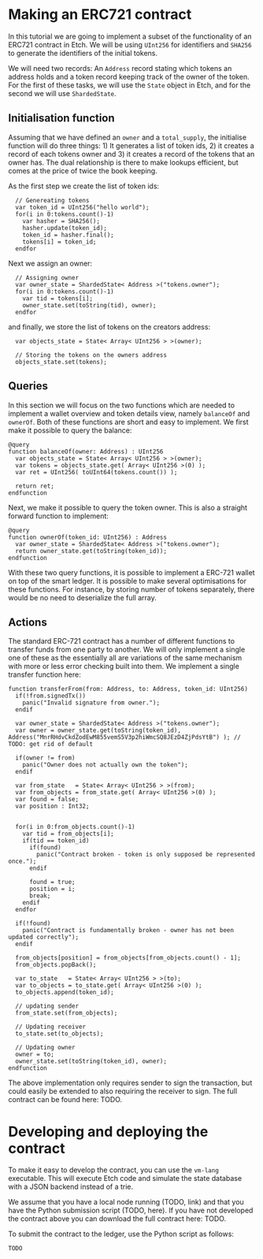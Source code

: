 # Making an ERC721 contract
In this tutorial we are going to implement a subset of the functionality of 
an ERC721 contract in Etch. We will be using `UInt256` for identifiers and
`SHA256` to generate the identifiers of the initial tokens. 

We will need two
records: An `Address` record stating which tokens an address holds and a token 
record keeping track of the owner of the token. For the first of these tasks, we will
use the `State` object in Etch, and for the second we will use `ShardedState`.


## Initialisation function
Assuming that we have defined an `owner` and a `total_supply`, the initialise function 
will do three things: 1) It generates a list of token ids, 2) it creates a record of each tokens
owner and 3) it creates a record of the tokens that an owner has. The dual relationship is there
to make lookups efficient, but comes at the price of twice the book keeping.

As the first step we create the list of token ids:
```
  // Genereating tokens
  var token_id = UInt256("hello world");
  for(i in 0:tokens.count()-1)
    var hasher = SHA256();
    hasher.update(token_id);
    token_id = hasher.final();
    tokens[i] = token_id;
  endfor
```

Next we assign an owner:
```
  // Assigning owner
  var owner_state = ShardedState< Address >("tokens.owner");
  for(i in 0:tokens.count()-1)
    var tid = tokens[i];
    owner_state.set(toString(tid), owner);
  endfor
```
and finally, we store the list of tokens on the creators address:
```
  var objects_state = State< Array< UInt256 > >(owner);

  // Storing the tokens on the owners address
  objects_state.set(tokens);
```

## Queries
In this section we will focus on the two functions which are needed to implement a wallet overview and token details view, namely `balanceOf` and `ownerOf`. Both of these functions are short and easy to implement. We first make it possible to query the balance:
```
@query
function balanceOf(owner: Address) : UInt256
  var objects_state = State< Array< UInt256 > >(owner);
  var tokens = objects_state.get( Array< UInt256 >(0) );
  var ret = UInt256( toUInt64(tokens.count()) );

  return ret;
endfunction
```
Next, we make it possible to query the token owner. This is also a straight forward function to implement:
```
@query
function ownerOf(token_id: UInt256) : Address
  var owner_state = ShardedState< Address >("tokens.owner");
  return owner_state.get(toString(token_id)); 
endfunction
```
With these two query functions, it is possible to implement a ERC-721 wallet on top of the smart ledger. It is possible to make several optimisations for these functions. For instance, by storing number of tokens separately, there would be no need to deserialize the full array.

## Actions
The standard ERC-721 contract has a number of different functions to transfer funds from one party to another. We will only implement a single one of these as the essentially all are variations of the same mechanism with more or less error checking built into them. We implement a single transfer function here:
```
function transferFrom(from: Address, to: Address, token_id: UInt256)
  if(!from.signedTx()) 
    panic("Invalid signature from owner.");
  endif

  var owner_state = ShardedState< Address >("tokens.owner");
  var owner = owner_state.get(toString(token_id), Address("MnrRHdvCkdZodEwM855vemS5V3p2hiWmcSQ8JEzD4ZjPdsYtB") ); // TODO: get rid of default

  if(owner != from)
    panic("Owner does not actually own the token");
  endif

  var from_state   = State< Array< UInt256 > >(from);
  var from_objects = from_state.get( Array< UInt256 >(0) );
  var found = false;
  var position : Int32;


  for(i in 0:from_objects.count()-1)
    var tid = from_objects[i];
    if(tid == token_id)
      if(found)
        panic("Contract broken - token is only supposed be represented once.");
      endif

      found = true;
      position = i;
      break;
    endif
  endfor

  if(!found)
    panic("Contract is fundamentally broken - owner has not been updated correctly");
  endif

  from_objects[position] = from_objects[from_objects.count() - 1];
  from_objects.popBack();

  var to_state   = State< Array< UInt256 > >(to);
  var to_objects = to_state.get( Array< UInt256 >(0) );
  to_objects.append(token_id);

  // updating sender
  from_state.set(from_objects);

  // Updating receiver
  to_state.set(to_objects);

  // Updating owner
  owner = to;
  owner_state.set(toString(token_id), owner);
endfunction
```
The above implementation only requires sender to sign the transaction, but could easily be extended to also requiring the receiver to sign. The full contract can be found here: TODO.

# Developing and deploying the contract
To make it easy to develop the contract, you can use the `vm-lang` executable. This will execute Etch code and simulate the state database with a JSON backend instead of a trie.

We assume that you have a local node running (TODO, link) and that you have the Python submission script (TODO, here). If you have not developed the contract above you can download the full contract here: TODO.

To submit the contract to the ledger, use the Python script as follows:
```
TODO
```
